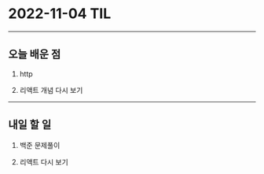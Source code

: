 # 2022-11-04 TIL

---

## 오늘 배운 점

1. http

2. 리액트 개념 다시 보기


---

## 내일 할 일

1. 백준 문제풀이

2. 리액트 다시 보기
